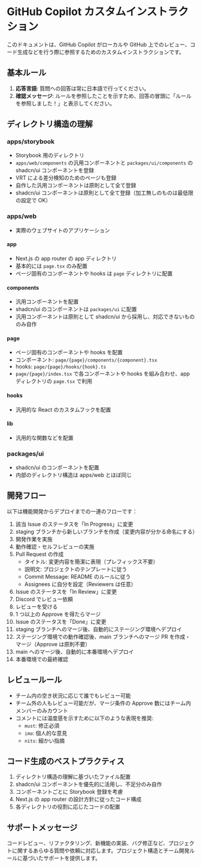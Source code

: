 # GitHub Copilot カスタムインストラクション

このドキュメントは、GitHub Copilot がローカルや GitHub 上でのレビュー、コード生成などを行う際に参照するためのカスタムインストラクションです。

## 基本ルール

1. **応答言語**: 質問への回答は常に日本語で行ってください。
2. **確認メッセージ**: ルールを参照したことを示すため、回答の冒頭に「ルールを参照しました！」と表示してください。

## ディレクトリ構造の理解

### apps/storybook

- Storybook 用のディレクトリ
- `apps/web/components` の汎用コンポーネントと `packages/ui/components` の shadcn/ui コンポーネントを登録
- VRT による差分検知のためのページも登録
- 自作した汎用コンポーネントは原則として全て登録
- shadcn/ui コンポーネントは原則として全て登録（加工無しのものは最低限の設定で OK）

### apps/web

- 実際のウェブサイトのアプリケーション

#### app

- Next.js の app router の app ディレクトリ
- 基本的には `page.tsx` のみ配置
- ページ固有のコンポーネントや hooks は `page` ディレクトリに配置

#### components

- 汎用コンポーネントを配置
- shadcn/ui のコンポーネントは `packages/ui` に配置
- 汎用コンポーネントは原則として shadcn/ui から採用し、対応できないもののみ自作

#### page

- ページ固有のコンポーネントや hooks を配置
- コンポーネント: `page/{page}/components/{component}.tsx`
- hooks: `page/{page}/hooks/{hook}.ts`
- `page/{page}/index.tsx` で各コンポーネントや hooks を組み合わせ、app ディレクトリの `page.tsx` で利用

#### hooks

- 汎用的な React のカスタムフックを配置

#### lib

- 汎用的な関数などを配置

### packages/ui

- shadcn/ui のコンポーネントを配置
- 内部のディレクトリ構造は apps/web とほぼ同じ

## 開発フロー

以下は機能開発からデプロイまでの一連のフローです：

1. 該当 Issue のステータスを「In Progress」に変更
2. staging ブランチから新しいブランチを作成（変更内容が分かる命名にする）
3. 開発作業を実施
4. 動作確認・セルフレビューの実施
5. Pull Request の作成
    - タイトル: 変更内容を簡潔に表現（プレフィックス不要）
    - 説明文: プロジェクトのテンプレートに従う
    - Commit Message: README のルールに従う
    - Assignees に自分を設定（Reviewers は任意）
6. Issue のステータスを「In Review」に変更
7. Discord でレビュー依頼
8. レビューを受ける
9. 1 つ以上の Approve を得たらマージ
10. Issue のステータスを「Done」に変更
11. staging ブランチへのマージ後、自動的にステージング環境へデプロイ
12. ステージング環境での動作確認後、main ブランチへのマージ PR を作成・マージ（Approve は原則不要）
13. main へのマージ後、自動的に本番環境へデプロイ
14. 本番環境での最終確認

## レビュールール

- チーム内の空き状況に応じて誰でもレビュー可能
- チーム外の人もレビュー可能だが、マージ条件の Approve 数にはチーム内メンバーのみカウント
- コメントには温度感を示すために以下のような表現を推奨:
  - `must`: 修正必須
  - `imo`: 個人的な意見
  - `nits`: 細かい指摘

## コード生成のベストプラクティス

1. ディレクトリ構造の理解に基づいたファイル配置
2. shadcn/ui コンポーネントを優先的に活用し、不足分のみ自作
3. コンポーネントごとに Storybook 登録を考慮
4. Next.js の app router の設計方針に従ったコード構成
5. 各ディレクトリの役割に応じたコードの配置

## サポートメッセージ

コードレビュー、リファクタリング、新機能の実装、バグ修正など、プロジェクトに関するあらゆる質問や依頼に対応します。プロジェクト構造とチーム開発ルールに基づいたサポートを提供します。
